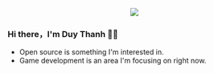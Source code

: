 <p align="center">
  <img alig src="https://www.google.com/url?sa=i&url=https%3A%2F%2Fbstyle.vn%2Ftao-anh-gif-online.html&psig=AOvVaw2M9Yb_TjipjFu3k_j7nPGE&ust=1686364131866000&source=images&cd=vfe&ved=0CBEQjRxqFwoTCPimqO2Rtf8CFQAAAAAdAAAAABAE" />
</p>


### Hi there，I'm Duy Thanh 🙋‍♂️

- Open source is something I'm interested in.
- Game development is an area I'm focusing on right now.

